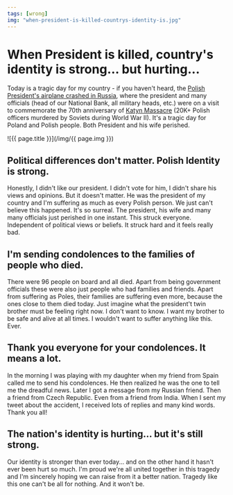 ```yaml
---
tags: [wrong]
img: "when-president-is-killed-countrys-identity-is.jpg"
---
```


# When President is killed, country's identity is strong... but hurting...

Today is a tragic day for my country - if you haven't heard, the [Polish President's airplane crashed in Russia](http://en.wikipedia.org/wiki/2010_Polish_Air_Force_Tu-154_crash), where the president and many officials (head of our National Bank, all military heads, etc.) were on a visit to commemorate the 70th anniversary of [Katyn Massacre](http://en.wikipedia.org/wiki/Katyn_massacre) (20K+ Polish officers murdered by Soviets during World War II). It's a tragic day for Poland and Polish people. Both President and his wife perished.

<!--More-->

![{{ page.title }}](/img/{{ page.img }})

## Political differences don't matter. Polish Identity is strong.

Honestly, I didn't like our president. I didn't vote for him, I didn't share his views and opinions. But it doesn't matter. He was the president of my country and I'm suffering as much as every Polish person. We just can't believe this happened. It's so surreal. The president, his wife and many many officials just perished in one instant. This struck everyone. Independent of political views or beliefs. It struck hard and it feels really bad.

## I'm sending condolences to the families of people who died.

There were 96 people on board and all died. Apart from being government officials these were also just people who had families and friends. Apart from suffering as Poles, their families are suffering even more, because the ones close to them died today. Just imagine what the president't twin brother must be feeling right now. I don't want to know. I want my brother to be safe and alive at all times. I wouldn't want to suffer anything like this. Ever.

## Thank you everyone for your condolences. It means a lot.

In the morning I was playing with my daughter when my friend from Spain called me to send his condolences. He then realized he was the one to tell me the dreadful news. Later I got a message from my Russian friend. Then a friend from Czech Republic. Even from a friend from India. When I sent my tweet about the accident, I received lots of replies and many kind words. Thank you all!  


## The nation's identity is hurting... but it's still strong.

Our identity is stronger than ever today... and on the other hand it hasn't ever been hurt so much. I'm proud we're all united together in this tragedy and I'm sincerely hoping we can raise from it a better nation. Tragedy like this one can't be all for nothing. And it won't be.


[n]: https://michael.gratis/nozbe